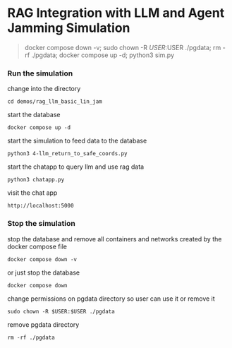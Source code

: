 # RAG Integration with LLM and Agent Jamming Simulation

> docker compose down -v; sudo chown -R $USER:$USER ./pgdata; rm -rf ./pgdata; docker compose up -d; python3 sim.py

### Run the simulation

change into the directory

```
cd demos/rag_llm_basic_lin_jam
```

start the database

```
docker compose up -d
```

start the simulation to feed data to the database

```
python3 4-llm_return_to_safe_coords.py
```

start the chatapp to query llm and use rag data

```
python3 chatapp.py
```

visit the chat app

```
http://localhost:5000
```

### Stop the simulation

stop the database and remove all containers and networks created by the docker compose file

```
docker compose down -v
```

or just stop the database

```
docker compose down
```


change permissions on pgdata directory so user can use it or remove it

```
sudo chown -R $USER:$USER ./pgdata
```

remove pgdata directory

```
rm -rf ./pgdata
```
